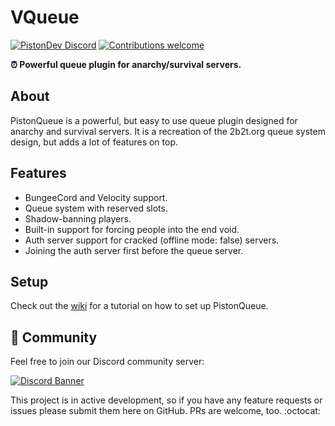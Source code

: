 # VQueue

[![PistonDev Discord](https://discord.com/api/guilds/739784741124833301/embed.png)](https://discord.gg/J9bmJNuTJm)
[![Contributions welcome](https://img.shields.io/badge/contributions-welcome-brightgreen)](https://github.com/AlexProgrammerDE/PistonQueue)

**⏰️ Powerful queue plugin for anarchy/survival servers.**

## About

PistonQueue is a powerful, but easy to use queue plugin designed for anarchy and survival servers.
It is a recreation of the 2b2t.org queue system design, but adds a lot of features on top.

## Features

* BungeeCord and Velocity support.
* Queue system with reserved slots.
* Shadow-banning players.
* Built-in support for forcing people into the end void.
* Auth server support for cracked (offline mode: false) servers. 
* Joining the auth server first before the queue server.

## Setup

Check out the [wiki](https://github.com/AlexProgrammerDE/PistonQueue/wiki) for a tutorial on how to set up PistonQueue.

## 🌈 Community

Feel free to join our Discord community server:

[![Discord Banner](https://discord.com/api/guilds/739784741124833301/widget.png?style=banner2)](https://discord.gg/J9bmJNuTJm)

This project is in active development, so if you have any feature requests or issues please submit them here on GitHub. PRs are welcome, too. :octocat:
